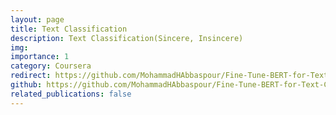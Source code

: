 ```yaml
---
layout: page
title: Text Classification
description: Text Classification(Sincere, Insincere)
img: 
importance: 1
category: Coursera
redirect: https://github.com/MohammadHAbbaspour/Fine-Tune-BERT-for-Text-Classification
github: https://github.com/MohammadHAbbaspour/Fine-Tune-BERT-for-Text-Classification
related_publications: false
---
```

